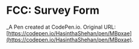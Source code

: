 # FCC: Survey Form
 _A Pen created at CodePen.io. Original URL: [https://codepen.io/HasinthaShehan/pen/MBpxae](https://codepen.io/HasinthaShehan/pen/MBpxae).

 